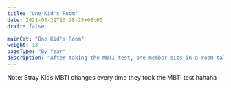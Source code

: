 ```yaml
---
title: "One Kid's Room"
date: 2021-03-22T15:28:25+08:00
draft: false

mainCat: "One Kid's Room"
weight: 13
pageType: "By Year"
description: "After taking the MBTI test, one member sits in a room talking about his personality while the other members are talking about him too."
---
```

Note: Stray Kids MBTI changes every time they took the MBTI test hahaha

